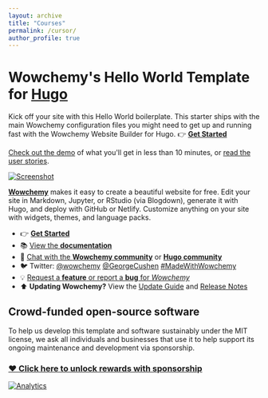 ```yaml
---
layout: archive
title: "Courses"
permalink: /cursor/
author_profile: true
---
```




# Wowchemy's Hello World Template for [Hugo](https://github.com/gohugoio/hugo)

Kick off your site with this Hello World boilerplate. This starter ships with the main Wowchemy configuration files you might need to get up and running fast with the Wowchemy Website Builder for Hugo.  👉 [**Get Started**](https://wowchemy.com/templates/)

[Check out the demo](https://starter-hello-world.netlify.app/) of what you'll get in less than 10 minutes, or [read the user stories](https://wowchemy.com/user-stories/).

[![Screenshot](https://github.com/wowchemy/starter-hello-world/raw/main/preview.png)](https://wowchemy.com/templates/)

[**Wowchemy**](https://wowchemy.com) makes it easy to create a beautiful website for free. Edit your site in Markdown, Jupyter, or RStudio (via Blogdown), generate it with Hugo, and deploy with GitHub or Netlify. Customize anything on your site with widgets, themes, and language packs.

- 👉 [**Get Started**](https://wowchemy.com/docs/install/)
- 📚 [View the **documentation**](https://wowchemy.com/docs/)
- 💬 [Chat with the **Wowchemy community**](https://discord.gg/z8wNYzb) or [**Hugo community**](https://discourse.gohugo.io)
- 🐦 Twitter: [@wowchemy](https://twitter.com/wowchemy) [@GeorgeCushen](https://twitter.com/GeorgeCushen) [#MadeWithWowchemy](https://twitter.com/search?q=(%23MadeWithWowchemy%20OR%20%23MadeWithAcademic)&src=typed_query)
- 💡 [Request a **feature** or report a **bug** for _Wowchemy_](https://github.com/wowchemy/wowchemy-hugo-modules/issues)
- ⬆️ **Updating Wowchemy?** View the [Update Guide](https://wowchemy.com/docs/update/) and [Release Notes](https://wowchemy.com/updates/)

## Crowd-funded open-source software

To help us develop this template and software sustainably under the MIT license, we ask all individuals and businesses that use it to help support its ongoing maintenance and development via sponsorship.

### [❤️ Click here to unlock rewards with sponsorship](https://wowchemy.com/plans/)


[![Analytics](https://ga-beacon.appspot.com/UA-78646709-2/starter-hello-world/readme?pixel)](https://github.com/igrigorik/ga-beacon)
